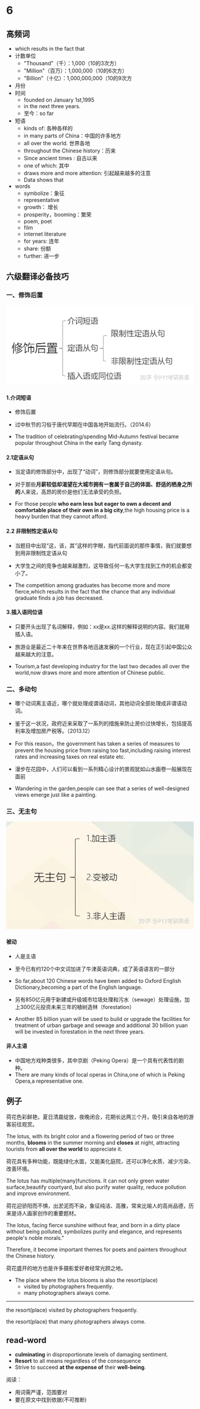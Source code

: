 # 6

## 高频词

- which results in the fact that
- 计数单位
  - "Thousand"（千）：1,000（10的3次方）
  - "Million"（百万）：1,000,000（10的6次方）
  - "Billion"（十亿）：1,000,000,000（10的9次方
- 月份
- 时间
  - founded on January 1st,1995
  - in the next three years.
  - 至今：so far
- 短语
  - kinds of: 各种各样的
  - in many parts of China：中国的许多地方
  - all over the world. 世界各地
  - throughout the Chinese history：历来
  - Since ancient times : 自古以来
  - one of which: 其中
  - draws more and more attention: 引起越来越多的注意
  - Data shows that
- words
  - symbolize：象征
  - representative
  - growth： 增长
  - prosperity，booming：繁荣
  - poem, poet
  - film
  - internet literature 
  - for years: 连年
  - share: 份额
  - further: 进一步

## 六级翻译必备技巧

### 一、修饰后置

![alt text](images/image.png)

#### 1.介词短语

- 修饰后置

- 过中秋节的习俗于唐代早期在中国各地开始流行。（2014.6）
- The tradition of celebrating/spending Mid-Autumn festival became popular throughout China in the early Tang dynasty.

#### 2.1定语从句

- 当定语的修饰部分中，出现了“动词”，则修饰部分就要使用定语从句。

- 对于那些**月薪较低却渴望在大城市拥有一套属于自己的体面、舒适的栖身之所的**人来说，高昂的房价是他们无法承受的负担。
- For those people **who earn less but eager to own a decent and comfortable place of their own in a big city**,the high housing price is a heavy burden that they cannot afford.

#### 2.2 非限制性定语从句

- 当题目中出现“这，该，其”这样的字眼，指代前面说的那件事情，我们就要想到用非限制性定语从句

- 大学生之间的竞争也越来越激烈，这导致任何一名大学生找到工作的机会都变小了。
- The competition among graduates has become more and more fierce,which results in the fact that the chance that any individual graduate finds a job has decreased.

#### 3.插入语同位语

- 只要开头出现了名词解释，例如：xx是xx.这样的解释说明的内容。我们就用插入语。

- 旅游业是最近二十年来在世界各地迅速发展的一个行业，现在正引起中国公众越来越大的注意。
- Tourism,a fast developing industry for the last two decades all over the world,now draws more and more attention of Chinese public.

### 二、多动句

- 哪个动词离主语近，哪个就处理成谓语动词，其他动词全部处理成非谓语动词。

- 鉴于这一状况，政府近来采取了一系列的措施来防止房价过快增长，包括提高利率及增加房产税等。（2013.12）
- For this reason，the government has taken a series of measures to prevent the housing price from raising too fast,including raising interest rates and increasing taxes on real estate etc.

- 漫步在花园中，人们可以看到一系列精心设计的景观犹如山水画卷一般展现在面前
- Wandering in the garden,people can see that a series of well-designed views emerge just like a painting.

### 三、无主句

![alt text](images/image-1.png)

#### 被动

- 人是主语

- 至今已有约120个中文词加进了牛津英语词典，成了英语语言的一部分
- So far,about 120 Chinese words have been added to Oxford English Dictionary,becoming a part of the English language.
- 另有850亿元用于新建或升级城市垃圾处理和污水（sewage）处理设施，加上300亿元投资未来三年的植树造林（forestation）
- Another 85 billion yuan will be used to build or upgrade the facilities for treatment of urban garbage and sewage and additional 30 billion yuan will be invested in forestation in the next three years.

#### 非人主语

- 中国地方戏种类很多，其中京剧（Peking Opera）是一个具有代表性的剧种。
- There are many kinds of local operas in China,one of which is Peking Opera,a representative one.

## 例子

荷花色彩鲜艳，夏日清晨绽放，夜晚闭合，花期长达两三个月，吸引来自各地的游客前往观赏。

The lotus, with its bright color and a flowering period of two or three months, **blooms** in the summer morning and **closes** at night, attracting tourists from **all over the world** to appreciate it.

荷花具有多种功能，既能绿化水面，又能美化庭院，还可以净化水质、减少污染、改善环境。

The lotus has multiple(many)functions. It can not only green water surface,beautify courtyard, but also purify water quality, reduce pollution and improve environment.

荷花迎骄阳而不惧，出淤泥而不染，象征纯洁、高雅，常来比喻人的高尚品德，历来是诗人画家创作的重要题材。

The lotus, facing fierce sunshine without fear, and born in a dirty place without being polluted, symbolizes purity and elegance, and represents people's noble morals."

Therefore, it become important themes for poets and painters throughout the Chinese history.

荷花盛开的地方也是许多摄影爱好者经常光顾之地。

- The place where the lotus blooms is also the resort(place)
  - visited by photographers frequently.
  - many photographers always come.



---

the resort(place) visited by photographers frequently.

the resort(place) that many photographers always come.

## read-word

-  **culminating** in disproportionate levels of damaging sentiment.
-  **Resort** to all means regardless of the consequence
-   Strive to succeed **at the expense of** their **well-being**.

阅读：
- 用词需严谨，范围要对
- 要在原文中找到依据(不可推断)